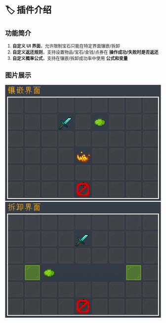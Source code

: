 # 🏷 插件介绍

## 功能简介

1. **自定义 UI 界面**，允许限制宝石只能在特定界面镶嵌/拆卸
2. **自定义返还规则**，支持设置物品/宝石/金钱/点券在 **操作成功/失败时是否返还**
3. **自定义概率公式**，支持在镶嵌/拆卸成功率中使用 **公式和变量**

## 图片展示

![](img/Socket.png)
![](img/Extract.png)